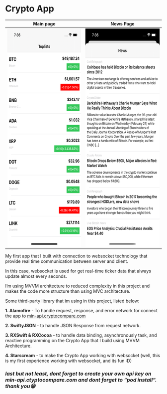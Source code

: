 # Crypto App

Main page             |  News Page
:-------------------------:|:-------------------------:
<img src="https://github.com/randyefan/CryptoApp/blob/main/Resources/image1.png" width="350" height="700">  |  <img src="https://github.com/randyefan/CryptoApp/blob/main/Resources/image2.png" width="350" height="700">

My first app that I built with connection to websocket technology that provide real time communication between server and client. 

In this case, websocket is used for get real-time ticker data that always update almost every seconds.

I’m using MVVM architecture to reduced complexity in this project and makes the code more structure than using MVC architecture. 

Some third-party library that im using in this project, listed below: 

**1. Alamofire** - To handle request, response, and error network for connect the app to [min-api.cryptocompare.com](https://min-api.cryptocompare.com/documentation?key=Toplists&cat=topTotalTopTierVolumeEndpointFull)

**2. SwiftyJSON** -  to handle JSON Response from request network.

**3. RXSwift & RXCocoa** - to handle data binding, asynchronously task, and reactive programming on the Crypto App that I build using MVVM Architecture.

**4. Starscream** - to make the Crypto App working with websocket (well, this is my first experience working with websocket, and its fun :D)

### **_last but not least, dont forget to create your own api key on min-api.ctyptocompare.com and dont forget to "pod install". thank you😁_**
